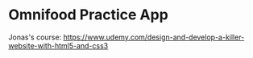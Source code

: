 # Omnifood Practice App
Jonas's course:
https://www.udemy.com/design-and-develop-a-killer-website-with-html5-and-css3
